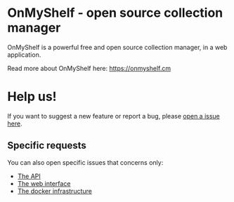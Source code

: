 # OnMyShelf - open source collection manager

OnMyShelf is a powerful free and open source collection manager, in a web application.

Read more about OnMyShelf here: https://onmyshelf.cm

# Help us!
If you want to suggest a new feature or report a bug, please [open a issue here](https://github.com/onmyshelf/onmyshelf/issues).

## Specific requests
You can also open specific issues that concerns only:
- [The API](https://github.com/onmyshelf/api/issues)
- [The web interface](https://github.com/onmyshelf/web/issues)
- [The docker infrastructure](https://github.com/onmyshelf/docker/issues)